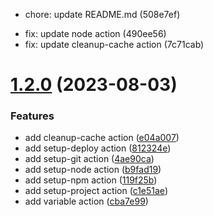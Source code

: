 - chore: update README.md (508e7ef)

* fix: update node action (490ee56)
* fix: update cleanup-cache action (7c71cab)

# [1.2.0](https://github.com/taiga-family/ci/compare/1.1.0...1.2.0) (2023-08-03)

### Features

- add cleanup-cache action ([e04a007](https://github.com/taiga-family/ci/commit/e04a007ff2fd124e88e9cb10b2878f66cf096380))
- add setup-deploy action ([812324e](https://github.com/taiga-family/ci/commit/812324e2de96bafcb343c6534b00b370e8fc87cb))
- add setup-git action ([4ae90ca](https://github.com/taiga-family/ci/commit/4ae90ca01ba7b1ffb8bf860beae72c3e802a312c))
- add setup-node action ([b9fad19](https://github.com/taiga-family/ci/commit/b9fad19f88407237047b0e931ca81546db8983cb))
- add setup-npm action ([119f25b](https://github.com/taiga-family/ci/commit/119f25bba5069708dd56ddce1ca7db46b8744c43))
- add setup-project action ([c1e51ae](https://github.com/taiga-family/ci/commit/c1e51aeb9eb2f3172eb3970a88df7bb33acda405))
- add variable action ([cba7e99](https://github.com/taiga-family/ci/commit/cba7e99da9e12d08ec8f92d3d61cc528b3109fa9))
